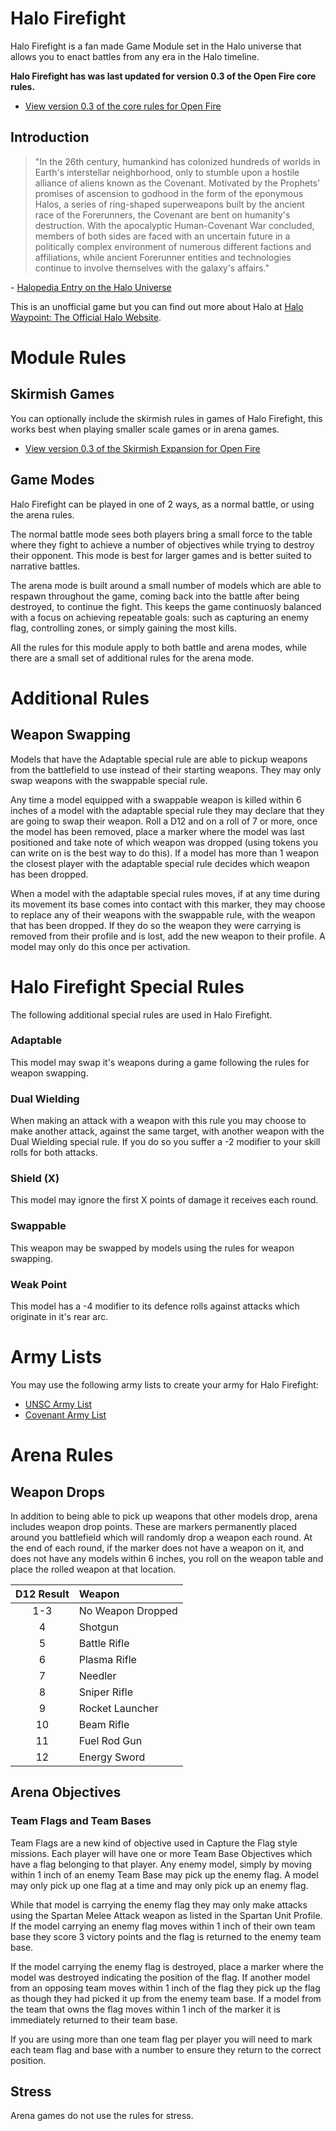 # Halo Firefight

Halo Firefight is a fan made Game Module set in the Halo universe that allows you to enact battles from any era in the Halo timeline.

**Halo Firefight has was last updated for version 0.3 of the Open Fire core rules.**

- [View version 0.3 of the core rules for Open Fire](https://github.com/open-source-tabletop/openfire/blob/main/releases/v0.3/core-rules.md)

## Introduction

> "In the 26th century, humankind has colonized hundreds of worlds in Earth's interstellar neighborhood, only to stumble upon a hostile alliance of aliens known as the Covenant. Motivated by the Prophets' promises of ascension to godhood in the form of the eponymous Halos, a series of ring-shaped superweapons built by the ancient race of the Forerunners, the Covenant are bent on humanity's destruction. With the apocalyptic Human-Covenant War concluded, members of both sides are faced with an uncertain future in a politically complex environment of numerous different factions and affiliations, while ancient Forerunner entities and technologies continue to involve themselves with the galaxy's affairs."

\- [Halopedia Entry on the Halo Universe](https://www.halopedia.org/)

This is an unofficial game but you can find out more about Halo at [Halo Waypoint: The Official Halo Website](https://www.halowaypoint.com/).

# Module Rules

## Skirmish Games

You can optionally include the skirmish rules in games of Halo Firefight, this works best when playing smaller scale games or in arena games.

- [View version 0.3 of the Skirmish Expansion for Open Fire](https://github.com/open-source-tabletop/openfire/blob/main/releases/v0.3/expansion-skirmish.md)

## Game Modes

Halo Firefight can be played in one of 2 ways, as a normal battle, or using the arena rules.

The normal battle mode sees both players bring a small force to the table where they fight to achieve a number of objectives while trying to destroy their opponent. This mode is best for larger games and is better suited to narrative battles.

The arena mode is built around a small number of models which are able to respawn throughout the game, coming back into the battle after being destroyed, to continue the fight. This keeps the game continuosly balanced with a focus on achieving repeatable goals: such as capturing an enemy flag, controlling zones, or simply gaining the most kills.

All the rules for this module apply to both battle and arena modes, while there are a small set of additional rules for the arena mode.

# Additional Rules

## Weapon Swapping

Models that have the Adaptable special rule are able to pickup weapons from the battlefield to use instead of their starting weapons. They may only swap weapons with the swappable special rule.

Any time a model equipped with a swappable weapon is killed within 6 inches of a model with the adaptable special rule they may declare that they are going to swap their weapon. Roll a D12 and on a roll of 7 or more, once the model has been removed, place a marker where the model was last positioned and take note of which weapon was dropped (using tokens you can write on is the best way to do this). If a model has more than 1 weapon the closest player with the adaptable special rule decides which weapon has been dropped.

When a model with the adaptable special rules moves, if at any time during its movement its base comes into contact with this marker, they may choose to replace any of their weapons with the swappable rule, with the weapon that has been dropped. If they do so the weapon they were carrying is removed from their profile and is lost, add the new weapon to their profile. A model may only do this once per activation.

# Halo Firefight Special Rules

The following additional special rules are used in Halo Firefight.

### Adaptable

This model may swap it's weapons during a game following the rules for weapon swapping.

### Dual Wielding

When making an attack with a weapon with this rule you may choose to make another attack, against the same target, with another weapon with the Dual Wielding special rule. If you do so you suffer a -2 modifier to your skill rolls for both attacks.

### Shield (X)

This model may ignore the first X points of damage it receives each round.

### Swappable

This weapon may be swapped by models using the rules for weapon swapping.

### Weak Point

This model has a -4 modifier to its defence rolls against attacks which originate in it's rear arc.

# Army Lists

You may use the following army lists to create your army for Halo Firefight:

- [UNSC Army List](army-list-unsc.md)
- [Covenant Army List](army-list-covenant.md)

# Arena Rules

## Weapon Drops

In addition to being able to pick up weapons that other models drop, arena includes weapon drop points. These are markers permanently placed around you battlefield which will randomly drop a weapon each round. At the end of each round, if the marker does not have a weapon on it, and does not have any models within 6 inches, you roll on the weapon table and place the rolled weapon at that location.

| D12 Result | Weapon            |
| :--------: | :---------------- |
| 1-3        | No Weapon Dropped |
| 4          | Shotgun           |
| 5          | Battle Rifle      |
| 6          | Plasma Rifle      |
| 7          | Needler           |
| 8          | Sniper Rifle      |
| 9          | Rocket Launcher   |
| 10         | Beam Rifle        |
| 11         | Fuel Rod Gun      |
| 12         | Energy Sword      |

## Arena Objectives

### Team Flags and Team Bases

Team Flags are a new kind of objective used in Capture the Flag style missions. Each player will have one or more Team Base Objectives which have a flag belonging to that player. Any enemy model, simply by moving within 1 inch of an enemy Team Base may pick up the enemy flag. A model may only pick up one flag at a time and may only pick up an enemy flag.

While that model is carrying the enemy flag they may only make attacks using the Spartan Melee Attack weapon as listed in the Spartan Unit Profile. If the model carrying an enemy flag moves within 1 inch of their own team base they score 3 victory points and the flag is returned to the enemy team base.

If the model carrying the enemy flag is destroyed, place a marker where the model was destroyed indicating the position of the flag. If another model from an opposing team moves within 1 inch of the flag they pick up the flag as though they had picked it up from the enemy team base. If a model from the team that owns the flag moves within 1 inch of the marker it is immediately returned to their team base.

If you are using more than one team flag per player you will need to mark each team flag and base with a number to ensure they return to the correct position.

## Stress

Arena games do not use the rules for stress.
